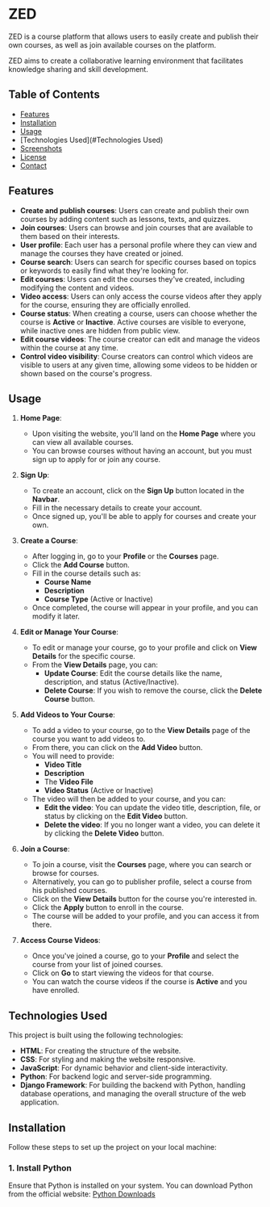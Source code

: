 # ZED

ZED is a course platform that allows users to easily create and publish their own courses, as well as join available courses on the platform. 

ZED aims to create a collaborative learning environment that facilitates knowledge sharing and skill development.

## Table of Contents
- [Features](#Features)
- [Installation](#installation)
- [Usage](#Usage)
- [Technologies Used](#Technologies Used)
- [Screenshots](#screenshots)
- [License](#license)
- [Contact](#contact)


## Features

- **Create and publish courses**: Users can create and publish their own courses by adding content such as lessons, texts, and quizzes.
- **Join courses**: Users can browse and join courses that are available to them based on their interests.
- **User profile**: Each user has a personal profile where they can view and manage the courses they have created or joined.
- **Course search**: Users can search for specific courses based on topics or keywords to easily find what they're looking for.
- **Edit courses**: Users can edit the courses they've created, including modifying the content and videos.
- **Video access**: Users can only access the course videos after they apply for the course, ensuring they are officially enrolled.
- **Course status**: When creating a course, users can choose whether the course is **Active** or **Inactive**. Active courses are visible to everyone, while inactive ones are hidden from public view.
- **Edit course videos**: The course creator can edit and manage the videos within the course at any time.
- **Control video visibility**: Course creators can control which videos are visible to users at any given time, allowing some videos to be hidden or shown based on the course's progress.

## Usage

1. **Home Page**:
   - Upon visiting the website, you'll land on the **Home Page** where you can view all available courses.
   - You can browse courses without having an account, but you must sign up to apply for or join any course.

2. **Sign Up**:
   - To create an account, click on the **Sign Up** button located in the **Navbar**.
   - Fill in the necessary details to create your account.
   - Once signed up, you'll be able to apply for courses and create your own.

3. **Create a Course**:
   - After logging in, go to your **Profile** or the **Courses** page.
   - Click the **Add Course** button.
   - Fill in the course details such as:
     - **Course Name**
     - **Description**
     - **Course Type** (Active or Inactive)
   - Once completed, the course will appear in your profile, and you can modify it later.

4. **Edit or Manage Your Course**:
   - To edit or manage your course, go to your profile and click on **View Details** for the specific course.
   - From the **View Details** page, you can:
     - **Update Course**: Edit the course details like the name, description, and status (Active/Inactive).
     - **Delete Course**: If you wish to remove the course, click the **Delete Course** button.

5. **Add Videos to Your Course**:
   - To add a video to your course, go to the **View Details** page of the course you want to add videos to.
   - From there, you can click on the **Add Video** button.
   - You will need to provide:
     - **Video Title**
     - **Description**
     - The **Video File**
     - **Video Status** (Active or Inactive)
   - The video will then be added to your course, and you can:
     - **Edit the video**: You can update the video title, description, file, or status by clicking on the **Edit Video** button.
     - **Delete the video**: If you no longer want a video, you can delete it by clicking the **Delete Video** button.

6. **Join a Course**:
   - To join a course, visit the **Courses** page, where you can search or browse for courses.
   - Alternatively, you can go to publisher profile, select a course from his published courses. 
   - Click on the **View Details** button for the course you're interested in.
   - Click the **Apply** button to enroll in the course.
   - The course will be added to your profile, and you can access it from there.

7. **Access Course Videos**:
   - Once you've joined a course, go to your **Profile** and select the course from your list of joined courses.
   - Click on **Go** to start viewing the videos for that course.
   - You can watch the course videos if the course is **Active** and you have enrolled.

## Technologies Used

This project is built using the following technologies:

- **HTML**: For creating the structure of the website.
- **CSS**: For styling and making the website responsive.
- **JavaScript**: For dynamic behavior and client-side interactivity.
- **Python**: For backend logic and server-side programming.
- **Django Framework**: For building the backend with Python, handling database operations, and managing the overall structure of the web application.

## Installation

Follow these steps to set up the project on your local machine:

### 1. Install Python
Ensure that Python is installed on your system. You can download Python from the official website: [Python Downloads](https://www.python.org/downloads/)
